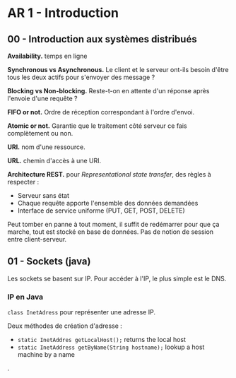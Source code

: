# AR 1 - Introduction

## 00 - Introduction aux systèmes distribués

**Availability.** temps en ligne

**Synchronous vs Asynchronous.** Le client et le serveur ont-ils besoin d'être tous les deux actifs pour s'envoyer des message ?

**Blocking vs Non-blocking.** Reste-t-on en attente d'un réponse après l'envoie d'une requête ?

**FIFO or not.** Ordre de réception correspondant à l'ordre d'envoi.

**Atomic or not.** Garantie que le traitement côté serveur ce fais complètement ou non.

**URI.** nom d'une ressource.

**URL.** chemin d'accès à une URI.

**Architecture REST.** pour *Representational state transfer*, des règles à respecter :

- Serveur sans état
- Chaque requête apporte l'ensemble des données demandées
- Interface de service uniforme (PUT, GET, POST, DELETE)

Peut tomber en panne à tout moment, il suffit de redémarrer pour que ça marche, tout est stocké en base de données. Pas de notion de session entre client-serveur.

## 01 - Sockets (java)

Les sockets se basent sur IP. Pour accéder à l'IP, le plus simple est le DNS.

### IP en Java

`class InetAdress` pour représenter une adresse IP.

Deux méthodes de création d'adresse :

- `static InetAddres getLocalHost();` returns the local host
- `static InetAddress getByName(String hostname);` lookup a host machine by a name






.
